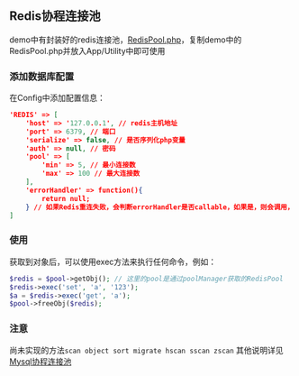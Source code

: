 ## Redis协程连接池
demo中有封装好的redis连接池，[RedisPool.php](https://github.com/easy-swoole/demo/blob/master/Application/Utility/RedisPool.php)，复制demo中的RedisPool.php并放入App/Utility中即可使用

### 添加数据库配置
在Config中添加配置信息：
```Json
'REDIS' => [
    'host' => '127.0.0.1', // redis主机地址
    'port' => 6379, // 端口
    'serialize' => false, // 是否序列化php变量
    'auth' => null, // 密码
    'pool' => [
        'min' => 5, // 最小连接数
        'max' => 100 // 最大连接数
    ],
    'errorHandler' => function(){
        return null;
    } // 如果Redis重连失败，会判断errorHandler是否callable，如果是，则会调用，否则会抛出异常，请自行try
]
```

### 使用
获取到对象后，可以使用exec方法来执行任何命令，例如：
```php
$redis = $pool->getObj(); // 这里的pool是通过poolManager获取的RedisPool
$redis->exec('set', 'a', '123');
$a = $redis->exec('get', 'a');
$pool->freeObj($redis);
```

### 注意
尚未实现的方法```scan object sort migrate hscan sscan zscan```
其他说明详见[Mysql协程连接池](mysql_pool.md)
